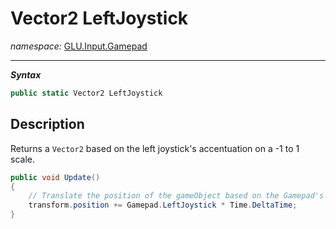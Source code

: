 ﻿# Vector2 LeftJoystick
*namespace:* [GLU.Input.Gamepad](../gamepad.md)

---
***Syntax***
```csharp
public static Vector2 LeftJoystick
```

## Description
Returns a `Vector2` based on the left joystick's accentuation on a -1 to 1 scale.

```csharp
public void Update()
{
    // Translate the position of the gameObject based on the Gamepad's Left Joystick
    transform.position += Gamepad.LeftJoystick * Time.DeltaTime;
}
```